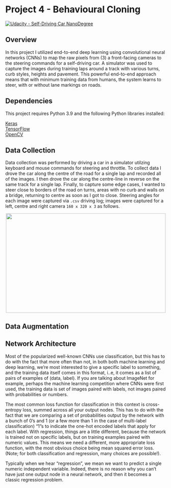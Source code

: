 # Project 4 - Behavioural Cloning

[![Udacity - Self-Driving Car NanoDegree](https://s3.amazonaws.com/udacity-sdc/github/shield-carnd.svg)](http://www.udacity.com/drive)

Overview
---

In this project I utilized end-to-end deep learning using convolutional neural networks (CNNs) to map the raw pixels from (3) a front-facing cameras to the steering commands for a self-driving car.  A simulator was used to capture the images during training laps around a track with various turns, curb styles, heights and pavement.  This powerful end-to-end approach means that with minimum training data from humans, the system learns to steer, with or without lane markings on roads.

Dependencies
---

This project requires Python 3.9 and the following Python libraries installed:  
  
[Keras](https://keras.io/)  
[TensorFlow](https://www.tensorflow.org/)  
[OpenCV](https://opencv.org/)  
  

Data Collection
---

Data collection was performed by driving a car in a simulator utilzing keyboard and mouse commands for steering and throttle.  To collect data I drove the car along the centre of the road for a single lap and recorded all of the images.  I then drove the car along the centre-line in reverse on the same track for a single lap.  Finally, to capture some edge cases, I wanted to steer close to borders of the road on turns, areas with no curb and walls on a bridge, returning to centre as soon as I got to close.  Steering angles for each image were captured via `.csv` driving log; images were captured for a left, centre and right camera `160 x 320 x 3`  as follows.  
  
<p align="center">
<img width="500" height="310" src="https://github.com/silverwhere/Self-Driving-Car-Nanodegree---Udacity/blob/main/Project%204%20-%20Behavioural%20Cloning/examples/training.png"</p>  
  
 Data Augmentation
---  

Network Architecture
---    
  
Most of the popularized well-known CNNs use classification, but this has to do with the fact that more often than not, in both both machine learning and deep learning, we’re most interested to give a specific label to something, and the training data itself comes in this format, i..e, it comes as a list of pairs of examples of (data, label). If you are talking about ImageNet for example, perhaps the machine learning competition where CNNs were first used, the training data is set of images paired with labels, not images paired with probabilities or numbers.

The most common loss function for classification in this context is cross-entropy loss, summed across all your output nodes. This has to do with the fact that we are comparing a set of probabilities output by the network with a bunch of 0’s and 1 (or a few more than 1 in the case of multi-label classification) “1”s to indicate the one-hot encoded labels that apply for each label. With regression, things are a little different, because the network is trained not on specific labels, but on training examples paired with numeric values. This means we need a different, more appropriate loss function, with the most obvious choice being mean squared error loss. (Note; for both classification and regression, many choices are possible!).

Typically when we hear “regression”, we mean we want to predict a single numeric independent variable. Indeed, there is no reason why you can’t have just one output node in a neural network, and then it becomes a classic regression problem.

  

